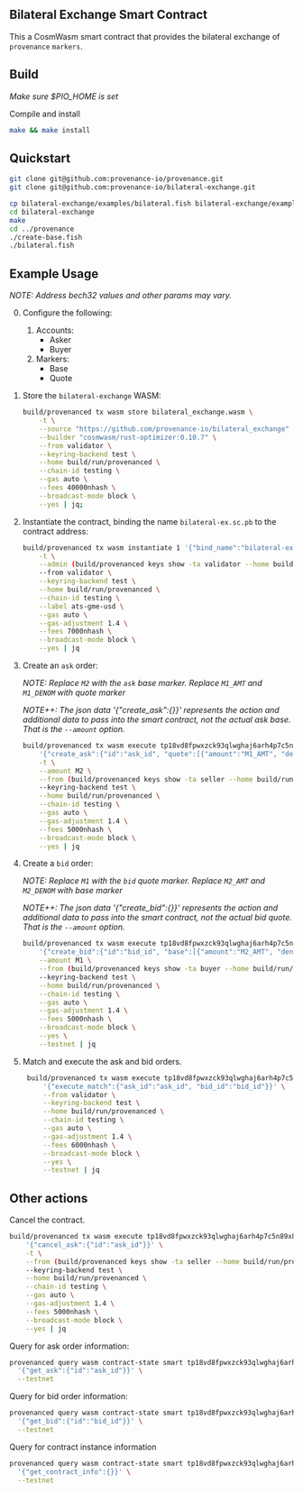 ## Bilateral Exchange Smart Contract

This a CosmWasm smart contract that provides the bilateral exchange of `provenance` `markers`.

## Build

_Make sure $PIO_HOME is set_

Compile and install

```bash
make && make install
```

## Quickstart

```bash
git clone git@github.com:provenance-io/provenance.git
git clone git@github.com:provenance-io/bilateral-exchange.git

cp bilateral-exchange/examples/bilateral.fish bilateral-exchange/examples/create-base.fish provenance
cd bilateral-exchange
make
cd ../provenance
./create-base.fish
./bilateral.fish
```

## Example Usage

_NOTE: Address bech32 values and other params may vary._

0. Configure the following:
    1. Accounts:
        - Asker
        - Buyer
    1. Markers:
        - Base
        - Quote

0. Store the `bilateral-exchange` WASM:
    ```bash
    build/provenanced tx wasm store bilateral_exchange.wasm \
        -t \
        --source "https://github.com/provenance-io/bilateral_exchange" \
        --builder "cosmwasm/rust-optimizer:0.10.7" \
        --from validator \
        --keyring-backend test \
        --home build/run/provenanced \
        --chain-id testing \
        --gas auto \
        --fees 40000nhash \
        --broadcast-mode block \
        --yes | jq;
    ```
   
0. Instantiate the contract, binding the name `bilateral-ex.sc.pb` to the contract address:
    ```bash
    build/provenanced tx wasm instantiate 1 '{"bind_name":"bilateral-ex.sc","contract_name":"bilateral-ex"}' \
        -t \
        --admin (build/provenanced keys show -ta validator --home build/run/provenanced --keyring-backend test) \
        --from validator \
        --keyring-backend test \
        --home build/run/provenanced \
        --chain-id testing \
        --label ats-gme-usd \
        --gas auto \
        --gas-adjustment 1.4 \
        --fees 7000nhash \
        --broadcast-mode block \
        --yes | jq
    ```

0. Create an `ask` order:

    _NOTE: Replace `M2` with the `ask` base marker. Replace `M1_AMT` and `M1_DENOM` with quote marker_
   
    _NOTE++: The json data '{"create_ask":{}}' represents the action and additional data to pass into the smart contract, not the actual ask base. That is the `--amount` option._
    
    ```bash
    build/provenanced tx wasm execute tp18vd8fpwxzck93qlwghaj6arh4p7c5n89x8kskz \
        '{"create_ask":{"id":"ask_id", "quote":[{"amount":"M1_AMT", "denom":"M1_DENOM"}]}}' \
        -t \
        --amount M2 \
        --from (build/provenanced keys show -ta seller --home build/run/provenanced --keyring-backend test) \
        --keyring-backend test \
        --home build/run/provenanced \
        --chain-id testing \
        --gas auto \
        --gas-adjustment 1.4 \
        --fees 5000nhash \
        --broadcast-mode block \
        --yes | jq
    ```

0. Create a `bid` order:

    _NOTE: Replace `M1` with the `bid` quote marker. Replace `M2_AMT` and `M2_DENOM` with base marker_
    
    _NOTE++: The json data '{"create_bid":{}}' represents the action and additional data to pass into the smart contract, not the actual bid quote. That is the `--amount` option._
    ```bash
    build/provenanced tx wasm execute tp18vd8fpwxzck93qlwghaj6arh4p7c5n89x8kskz \
        '{"create_bid":{"id":"bid_id", "base":[{"amount":"M2_AMT", "denom":"M2_DENOM"}]}}' \
        --amount M1 \
        --from (build/provenanced keys show -ta buyer --home build/run/provenanced --keyring-backend test) \
        --keyring-backend test \
        --home build/run/provenanced \
        --chain-id testing \
        --gas auto \
        --gas-adjustment 1.4 \
        --fees 5000nhash \
        --broadcast-mode block \
        --yes \
        --testnet | jq
    ```

0. Match and execute the ask and bid orders.
   ```bash
    build/provenanced tx wasm execute tp18vd8fpwxzck93qlwghaj6arh4p7c5n89x8kskz \
        '{"execute_match":{"ask_id":"ask_id", "bid_id":"bid_id"}}' \
        --from validator \
        --keyring-backend test \
        --home build/run/provenanced \
        --chain-id testing \
        --gas auto \
        --gas-adjustment 1.4 \
        --fees 6000nhash \
        --broadcast-mode block \
        --yes \
        --testnet | jq
    ```

## Other actions

Cancel the contract.

```bash
build/provenanced tx wasm execute tp18vd8fpwxzck93qlwghaj6arh4p7c5n89x8kskz \
    '{"cancel_ask":{"id":"ask_id"}}' \
    -t \
    --from (build/provenanced keys show -ta seller --home build/run/provenanced --keyring-backend test) \
    --keyring-backend test \
    --home build/run/provenanced \
    --chain-id testing \
    --gas auto \
    --gas-adjustment 1.4 \
    --fees 5000nhash \
    --broadcast-mode block \
    --yes | jq
```

Query for ask order information:
```bash
provenanced query wasm contract-state smart tp18vd8fpwxzck93qlwghaj6arh4p7c5n89x8kskz \
  '{"get_ask":{"id":"ask_id"}}' \
  --testnet
```

Query for bid order information:
```bash
provenanced query wasm contract-state smart tp18vd8fpwxzck93qlwghaj6arh4p7c5n89x8kskz \
  '{"get_bid":{"id":"bid_id"}}' \
  --testnet
```

Query for contract instance information
```bash
provenanced query wasm contract-state smart tp18vd8fpwxzck93qlwghaj6arh4p7c5n89x8kskz \
  '{"get_contract_info":{}}' \
  --testnet
```